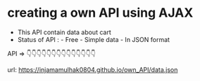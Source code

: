 # creating a own API using AJAX
 - This API contain data about cart
 - Status of API :
            - Free
            - Simple data
            - In JSON format

API => 👇👇👇👇👇👇👇👇👇👇👇👇👇👇

url: https://injamamulhak0804.github.io/own_API/data.json